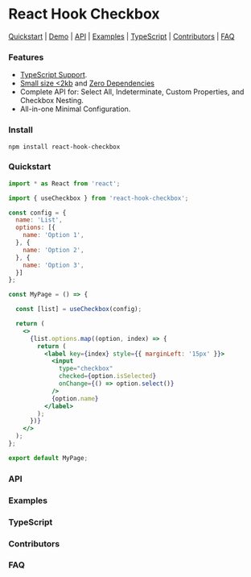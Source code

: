 # React Hook Checkbox

[Quickstart](#quickstart) | 
[Demo](https://nfrederick023.github.io/react-hook-checkbox/) |
[API](#api) | 
[Examples](#examples) | 
[TypeScript](#typescript) | 
[Contributors](#contributors) | 
[FAQ](#faq) 

### Features

- [TypeScript Support](./package.json).
- [Small size <2kb](https://bundlephobia.com/package/react-hook-checkbox@latest) and [Zero Dependencies](./index.d.ts)
- Complete API for: Select All, Indeterminate, Custom Properties, and Checkbox Nesting.
- All-in-one Minimal Configuration. 

### Install

    npm install react-hook-checkbox

### Quickstart

```jsx
import * as React from 'react';

import { useCheckbox } from 'react-hook-checkbox';

const config = {
  name: 'List',
  options: [{
    name: 'Option 1',
  }, {
    name: 'Option 2',
  }, {
    name: 'Option 3',
  }]
};

const MyPage = () => {

  const [list] = useCheckbox(config);

  return (
    <>
      {list.options.map((option, index) => {
        return (
          <label key={index} style={{ marginLeft: '15px' }}>
            <input
              type="checkbox"
              checked={option.isSelected}
              onChange={() => option.select()}
            />
            {option.name}
          </label>
        );
      })}
    </>
  );
};

export default MyPage;
```
### API
### Examples
### TypeScript
### Contributors
### FAQ
